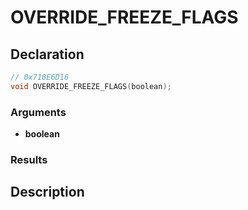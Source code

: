 # OVERRIDE_FREEZE_FLAGS

## Declaration
```cpp
// 0x710E6D16
void OVERRIDE_FREEZE_FLAGS(boolean);
```

### Arguments
- **boolean**

### Results

## Description
